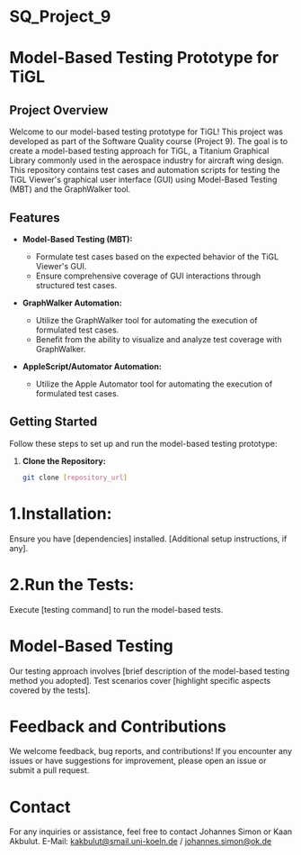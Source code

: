 # SQ_Project_9

# Model-Based Testing Prototype for TiGL

## Project Overview

Welcome to our model-based testing prototype for TiGL! This project was developed as part of the Software Quality course (Project 9). The goal is to create a model-based testing approach for TiGL, a Titanium Graphical Library commonly used in the aerospace industry for aircraft wing design. This repository contains test cases and automation scripts for testing the TiGL Viewer's graphical user interface (GUI) using Model-Based Testing (MBT) and the GraphWalker tool.

## Features

- **Model-Based Testing (MBT):**
  - Formulate test cases based on the expected behavior of the TiGL Viewer's GUI.
  - Ensure comprehensive coverage of GUI interactions through structured test cases.

- **GraphWalker Automation:**
  - Utilize the GraphWalker tool for automating the execution of formulated test cases.
  - Benefit from the ability to visualize and analyze test coverage with GraphWalker.

- **AppleScript/Automator Automation:**
  - Utilize the Apple Automator tool for automating the execution of formulated test cases.
    
## Getting Started

Follow these steps to set up and run the model-based testing prototype:

1. **Clone the Repository:**
   ```bash
   git clone [repository_url]

# 1.Installation:
Ensure you have [dependencies] installed.
[Additional setup instructions, if any].

# 2.Run the Tests:
Execute [testing command] to run the model-based tests.

# Model-Based Testing

Our testing approach involves [brief description of the model-based testing method you adopted]. Test scenarios cover [highlight specific aspects covered by the tests].

# Feedback and Contributions

We welcome feedback, bug reports, and contributions! If you encounter any issues or have suggestions for improvement, please open an issue or submit a pull request.

# Contact

For any inquiries or assistance, feel free to contact Johannes Simon or Kaan Akbulut.
E-Mail: kakbulut@smail.uni-koeln.de  / johannes.simon@ok.de

